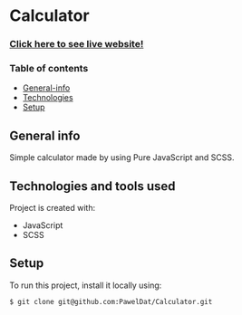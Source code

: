 # Calculator
### <a href="https://just-calculator.netlify.app/">Click here to see live website!</a>
### Table of contents
* [General-info](#general-info)
* [Technologies](#technologies-and-tools-used)
* [Setup](#setup)

## General info
Simple calculator made by using Pure JavaScript and SCSS.
## Technologies and tools used
Project is created with:

* JavaScript
* SCSS
	
## Setup
To run this project, install it locally using:

```
$ git clone git@github.com:PawelDat/Calculator.git


